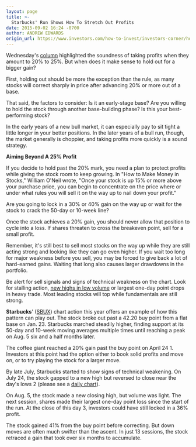 ```yaml
---
layout: page
title: >-
  Starbucks' Run Shows How To Stretch Out Profits
date: 2015-09-02 16:24 -0700
author: ANDREW EDWARDS
origin_url: https://www.investors.com/how-to-invest/investors-corner/how-to-lock-down-big-profits
---
```





Wednesday's [column](http://education.investors.com/investors-corner/769124-learn-when-to-lock-in-profit.htm) highlighted the soundness of taking profits when they amount to 20% to 25%. But when does it make sense to hold out for a bigger gain?

  

First, holding out should be more the exception than the rule, as many stocks will correct sharply in price after advancing 20% or more out of a base.

  

That said, the factors to consider: Is it an early-stage base? Are you willing to hold the stock through another base-building phase? Is this your best-performing stock?

  

In the early years of a new bull market, it can especially pay to sit tight a little longer in your better positions. In the later years of a bull run, though, the market generally is choppier, and taking profits more quickly is a sound strategy.

  

**Aiming Beyond A 25% Profit**

  

If you decide to hold past the 20% mark, you need a plan to protect profits while giving the stock room to keep growing. In "How to Make Money in Stocks," William O'Neil wrote, "Once your stock is up 15% or more above your purchase price, you can begin to concentrate on the price where or under what rules you will sell it on the way up to nail down your profit."

  

Are you going to lock in a 30% or 40% gain on the way up or wait for the stock to crack the 50-day or 10-week line?

  

Once the stock achieves a 20% gain, you should never allow that position to cycle into a loss. If shares threaten to cross the breakeven point, sell for a small profit.

  

Remember, it's still best to sell most stocks on the way up while they are still acting strong and looking like they can go even higher. If you wait too long for major weakness before you sell, you may be forced to give back a lot of hard-earned gains. Waiting that long also causes larger drawdowns in the portfolio.

  

Be alert for sell signals and signs of technical weakness on the chart. Look for stalling action, [new highs in low volume](http://education.investors.com/investors-corner/757945-how-netflix-topped-in-2011.htm) or largest one-day point drops in heavy trade. Most leading stocks will top while fundamentals are still strong.

  

**Starbucks**' ([SBUX](https://research.investors.com/quote.aspx?symbol=SBUX)) chart action this year offers an example of how this pattern can play out. The stock broke out past a 42.20 buy point from a flat base on Jan. 23. Starbucks marched steadily higher, finding support at its 50-day and 10-week moving averages multiple times until reaching a peak on Aug. 5 six and a half months later.

  

The coffee giant reached a 20% gain past the buy point on April 24 1. Investors at this point had the option either to book solid profits and move on, or to try playing the stock for a larger move.

  

By late July, Starbucks started to show signs of technical weakening. On July 24, the stock gapped to a new high but reversed to close near the day's lows 2 (please see a [daily chart](http://research.investors.com/ibd-charts.aspx?cht=pvc&type=daily&symbol=0NDQC)).

  

On Aug. 5, the stock made a new closing high, but volume was light. The next session, shares made their largest one-day point loss since the start of the run. At the close of this day 3, investors could have still locked in a 36% profit.

  

The stock gained 41% from the buy point before correcting. But down moves are often much swifter than the ascent. In just 13 sessions, the stock retraced a gain that took over six months to accumulate.





